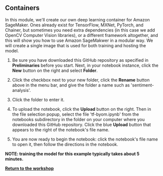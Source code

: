## Containers

In this module, we'll create our own deep learning container for Amazon SageMaker. Ones already exist for TensorFlow, MXNet, PyTorch, and Chainer, but sometimes you need extra dependencies (in this case we add OpenCV Computer Vision libraries), or a different framework altogether, and this will show you how to use Amazon SageMakwer in a modular way. We will create a single image that is used for both training and hosting the model.

1. Be sure you have downloaded this GitHub repository as specified in **Preliminaries** before you start.  Next, in your notebook instance, click the **New** button on the right and select **Folder**.

2. Click the checkbox next to your new folder, click the **Rename** button above in the menu bar, and give the folder a name such as 'sentiment-analysis'.

3. Click the folder to enter it.

4. To upload the notebook, click the **Upload** button on the right. Then in the file selection popup, select the file 'tf-byom.ipynb' from the notebooks subdirectory in the folder on your computer where you downloaded this GitHub repository. Click the blue **Upload** button that appears to the right of the notebook's file name.

5. You are now ready to begin the notebook:  click the notebook's file name to open it, then follow the directions in the notebook.


<p><strong>NOTE:  training the model for this example typically takes about 5 minutes.</strong></p>

[**Return to the workshop**](../Workshop3)